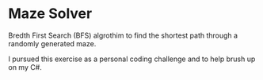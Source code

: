 # Maze Solver

Bredth First Search (BFS) algrothim to find the shortest path through a randomly generated maze.

I pursued this exercise as a personal coding challenge and to help brush up on my C#.
